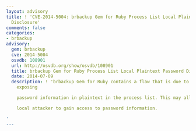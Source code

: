 ```yaml
---
layout: advisory
title: ! 'CVE-2014-5004: brbackup Gem for Ruby Process List Local Plaintext Password
  Disclosure'
comments: false
categories:
- brbackup
advisory:
  gem: brbackup
  cve: 2014-5004
  osvdb: 108901
  url: http://osvdb.org/show/osvdb/108901
  title: brbackup Gem for Ruby Process List Local Plaintext Password Disclosure
  date: 2014-07-09
  description: ! 'brbackup Gem for Ruby contains a flaw that is due to the program
    exposing

    password information in plaintext in the process list. This may allow a

    local attacker to gain access to password information.

'
---
```

